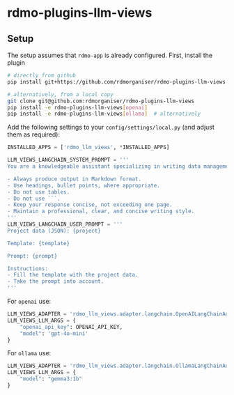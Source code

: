 rdmo-plugins-llm-views
======================

Setup
-----

The setup assumes that `rdmo-app` is already configured. First, install the plugin

```bash
# directly from github
pip install git+https://github.com/rdmorganiser/rdmo-plugins-llm-views

# alternatively, from a local copy
git clone git@github.com:rdmorganiser/rdmo-plugins-llm-views
pip install -e rdmo-plugins-llm-views[openai]
pip install -e rdmo-plugins-llm-views[ollama]  # alternatively
```

Add the following settings to your `config/settings/local.py` (and adjust them as required):

```python
INSTALLED_APPS = ['rdmo_llm_views', *INSTALLED_APPS]

LLM_VIEWS_LANGCHAIN_SYSTEM_PROMPT = '''
You are a knowledgeable assistant specializing in writing data management plans (DMPs).

- Always produce output in Markdown format.
- Use headings, bullet points, where appropriate.
- Do not use tables.
- Do not use ```.
- Keep your response concise, not exceeding one page.
- Maintain a professional, clear, and concise writing style.
'''
LLM_VIEWS_LANGCHAIN_USER_PROMPT = '''
Project data (JSON): {project}

Template: {template}

Prompt: {prompt}

Instructions:
- Fill the template with the project data.
- Take the prompt into account.
'''
```

For `openai` use:

```python
LLM_VIEWS_ADAPTER = 'rdmo_llm_views.adapter.langchain.OpenAILangChainAdapter'
LLM_VIEWS_LLM_ARGS = {
    "openai_api_key": OPENAI_API_KEY,
    "model": 'gpt-4o-mini'
}
```

For `ollama` use:

```python
LLM_VIEWS_ADAPTER = 'rdmo_llm_views.adapter.langchain.OllamaLangChainAdapter'
LLM_VIEWS_LLM_ARGS = {
    "model": "gemma3:1b"
}
```
